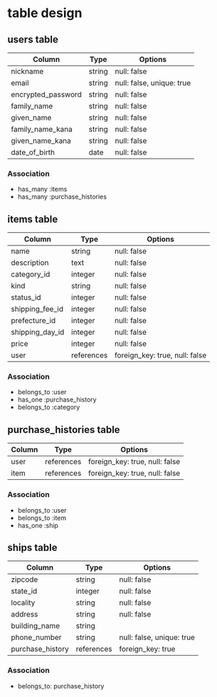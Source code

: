 # table design

## users table

| Column             | Type    | Options                   |
| ------------------ | ------- | ------------------------- |
| nickname           | string  | null: false               |
| email              | string  | null: false, unique: true |
| encrypted_password | string  | null: false               |
| family_name        | string  | null: false               |
| given_name         | string  | null: false               |
| family_name_kana   | string  | null: false               |
| given_name_kana    | string  | null: false               |
| date_of_birth      | date    | null: false               |

### Association

- has_many :items
- has_many :purchase_histories


## items table

| Column           | Type        | Options                        |
| ---------------- | ----------- | ------------------------------ |
| name             | string      | null: false                    |
| description      | text        | null: false                    |
| category_id      | integer     | null: false                    |
| kind             | string      | null: false                    |
| status_id        | integer     | null: false                    |
| shipping_fee_id  | integer     | null: false                    |
| prefecture_id    | integer     | null: false                    |
| shipping_day_id  | integer     | null: false                    |
| price            | integer     | null: false                    |
| user             | references  | foreign_key: true, null: false |

### Association

- belongs_to :user
- has_one :purchase_history
- belongs_to :category


## purchase_histories table

| Column   | Type        | Options                        |
| -------- | ----------- | ------------------------------ |
| user     | references  | foreign_key: true, null: false |
| item     | references  | foreign_key: true, null: false |

### Association

- belongs_to :user
- belongs_to :item
- has_one :ship


## ships table

| Column            | Type        | Options                   |
| ----------------- | ----------- | ------------------------- |
| zipcode           | string      | null: false               |
| state_id          | integer     | null: false               |
| locality          | string      | null: false               |
| address           | string      | null: false               |
| building_name     | string      |                           |
| phone_number      | string      | null: false, unique: true |
| purchase_history  | references  | foreign_key: true         |

### Association

- belongs_to: purchase_history




